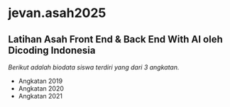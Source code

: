 jevan.asah2025
==
Latihan Asah Front End &amp; Back End With AI oleh Dicoding Indonesia
--
*Berikut adalah biodata siswa terdiri yang dari 3 angkatan.*
- Angkatan 2019
- Angkatan 2020
- Angkatan 2021
